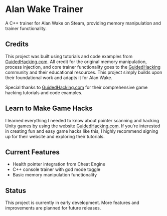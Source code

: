 # Alan Wake Trainer

A C++ trainer for Alan Wake on Steam, providing memory manipulation and trainer functionality.

## Credits

This project was built using tutorials and code examples from [GuidedHacking.com](https://guidedhacking.com). All credit for the original memory manipulation, process injection, and core trainer functionality goes to the [GuidedHacking](https://guidedhacking.com) community and their educational resources. This project simply builds upon their foundational work and adapts it for Alan Wake.

Special thanks to [GuidedHacking.com](https://guidedhacking.com) for their comprehensive game hacking tutorials and code examples.

## Learn to Make Game Hacks

I learned everything I needed to know about pointer scanning and hacking Unity games by using the website [GuidedHacking.com](https://guidedhacking.com). If you're interested in creating fun and easy game hacks like this, I highly recommend signing up for their website and exploring their tutorials.

## Current Features

- Health pointer integration from Cheat Engine
- C++ console trainer with god mode toggle
- Basic memory manipulation functionality

## Status

This project is currently in early development. More features and improvements are planned for future releases.